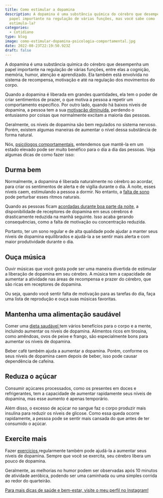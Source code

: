 ```yaml
---
title: Como estimular a dopamina
description: A dopamina é uma substância química do cérebro que desempenha um
  papel importante na regulação de várias funções, mas você sabe como
  estimula-la?
categories:
  - Cotidiano
type: blog
image: como-estimular-dopamina-psicologia-comportamental.jpg
date: 2022-08-23T22:19:50.923Z
draft: false
---
```


A dopamina é uma substância química do cérebro que desempenha um papel importante na regulação de várias funções, entre elas a cognição, memória, humor, atenção e aprendizado. Ela também está envolvida no sistema de recompensa, motivação e até na regulação dos movimentos do corpo.

Quando a dopamina é liberada em grandes quantidades, ela tem o poder de criar sentimentos de prazer, o que motiva a pessoa a repetir um comportamento específico. Por outro lado, quando há baixos níveis de dopamina, a pessoa tem a sua [motivação diminuída](/diferenca-estresse-ansiedade-depressao/), perdendo o entusiasmo por coisas que normalmente excitam a maioria das pessoas.

Geralmente, os níveis de dopamina são bem regulados no sistema nervoso. Porém, existem algumas maneiras de aumentar o nível dessa substância de forma natural.

Nós, [psicólogos comportamentais](https://yuribusin.com.br/), entendemos que mantê-la em um estado elevado pode ser muito benéfico para o dia a dia das pessoas. Veja algumas dicas de como fazer isso:

## Durma bem

Normalmente, a dopamina é liberada naturalmente no cérebro ao acordar, para criar os sentimentos de alerta e de vigília durante o dia. À noite, esses níveis caem, estimulando a pessoa a dormir. No entanto, a [falta de sono](https://yuribusin.com.br/como-vencer-a-insonia-sem-o-uso-de-remedios/) pode perturbar esses ritmos naturais.

Quando as pessoas ficam [acordadas durante boa parte da noite](/por-que-uma-pessoa-com-insonia-deve-procurar-um-psicologo/), a disponibilidade de receptores de dopamina em seus cérebros é drasticamente reduzida na manhã seguinte. Isso acaba gerando consequências, como a falta de motivação ou concentração reduzida.

Portanto, ter um sono regular e de alta qualidade pode ajudar a manter seus níveis de dopamina equilibrados e ajudá-la a se sentir mais alerta e com maior produtividade durante o dia.

## Ouça música

Ouvir músicas que você gosta pode ser uma maneira divertida de estimular a liberação de dopamina em seu cérebro. A música tem a capacidade de aumentar a atividade nas áreas de recompensa e prazer do cérebro, que são ricas em receptores de dopamina.

Ou seja, quando você sentir falta de motivação para as tarefas do dia, faça uma lista de reprodução e ouça suas músicas favoritas.

## Mantenha uma alimentação saudável

Comer uma [dieta saudável ](/como-lidar-com-a-compulsao-alimentar/)tem vários benefícios para o corpo e a mente, incluindo aumentar os níveis de dopamina. Alimentos ricos em tirosina, como amêndoas, ovos de peixe e frango, são especialmente bons para aumentar os níveis de dopamina.

Beber café também ajuda a aumentar a dopamina. Porém, conforme os seus níveis de dopamina caem depois de beber, isso pode causar dependência de cafeína.

## Reduza o açúcar

Consumir açúcares processados, como os presentes em doces e refrigerantes, tem a capacidade de aumentar rapidamente seus níveis de dopamina, mas esse aumento é apenas temporário.

Além disso, o excesso de açúcar no sangue faz o corpo produzir mais insulina para reduzir os níveis de glicose. Como essa queda ocorre rapidamente, a pessoa pode se sentir mais cansada do que antes de ter consumido o açúcar.

## Exercite mais

Fazer [exercícios ](/os-riscos-do-sedentarismo-para-a-saude-mental/)regularmente também pode ajudá-la a aumentar seus níveis de dopamina. Sempre que você se exercita, seu cérebro libera um pouco de dopamina.

Geralmente, as melhorias no humor podem ser observadas após 10 minutos de atividade aeróbica, podendo ser uma caminhada ou uma simples corrida ao redor do quarteirão.

[Para mais dicas de saúde e bem-estar, visite o meu perfil no Instagram!](https://www.instagram.com/dryuribusin/)
